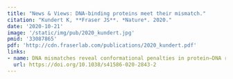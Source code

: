 ```yaml
---
title: "News & Views: DNA-binding proteins meet their mismatch."
citation: "Kundert K, **Fraser JS**. *Nature*. 2020."
date: '2020-10-21'
image: '/static/img/pub/2020_kundert.jpg'
pmid: '33087865'
pdf: 'http://cdn.fraserlab.com/publications/2020_kundert.pdf'
links:
- name: DNA mismatches reveal conformational penalties in protein–DNA recognition
  url: https://doi.org/10.1038/s41586-020-2843-2
---
```

